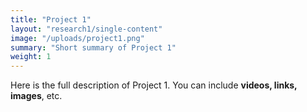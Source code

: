 ```yaml
---
title: "Project 1"
layout: "research1/single-content"
image: "/uploads/project1.png"
summary: "Short summary of Project 1"
weight: 1
---
```

Here is the full description of Project 1. You can include **videos, links, images**, etc.
